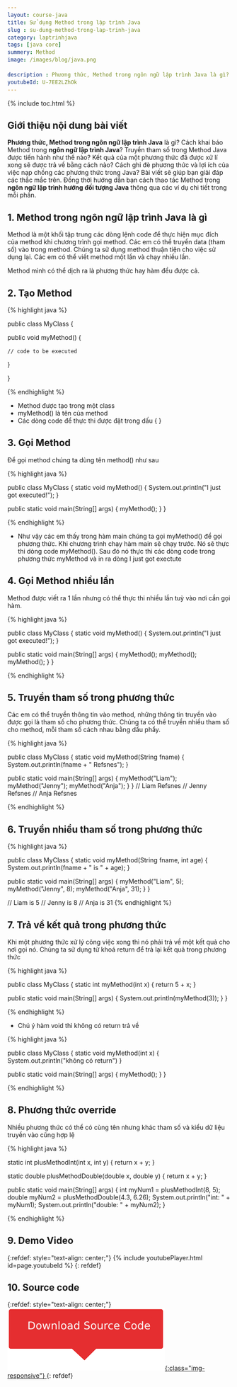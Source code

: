 ```yaml
---
layout: course-java
title: Sử dụng Method trong lập trình Java
slug : su-dung-method-trong-lap-trinh-java
category: laptrinhjava
tags: [java core]
summery: Method  
image: /images/blog/java.png

description : Phương thức, Method trong ngôn ngữ lập trình Java là gì? Cách khai báo Method trong ngôn ngữ lập trình Java? Truyền tham số trong Method Java được tiến hành như thế nào? Kết quả của một phương thức đã được xử lí xong sẽ được trả về bằng cách nào? Cách ghi đè phương thức và lợi ích của việc nạp chồng các phương thức trong Java? Bài viết sẽ giúp bạn giải đáp các thắc mắc trên. Đồng thời hướng dẫn bạn cách thao tác Method trong ngôn ngữ lập trình hướng đối tượng Java thông qua các ví dụ chi tiết trong mỗi phần.
youtubeId: U-7EE2LZhOk
---
```


{% include toc.html %}

## **Giới thiệu nội dung bài viết**

<b>Phương thức, Method trong ngôn ngữ lập trình Java</b> là gì? Cách khai báo Method trong <b>ngôn ngữ lập trình Java</b>? Truyền tham số trong Method Java được tiến hành như thế nào? Kết quả của một phương thức đã được xử lí xong sẽ được trả về bằng cách nào? Cách ghi đè phương thức và lợi ích của việc nạp chồng các phương thức trong Java? Bài viết sẽ giúp bạn giải đáp các thắc mắc trên. Đồng thời hướng dẫn bạn cách thao tác Method trong <b>ngôn ngữ lập trình hướng đối tượng Java</b> thông qua các ví dụ chi tiết trong mỗi phần.


## **1. Method trong ngôn ngữ lập trình Java là gì**

Method là một khối tập trung các dòng lệnh code để thực hiện mục đích của method khi chương trình gọi method. Các em có thể truyền data (tham số) vào trong method. Chúng ta sử dụng method thuận tiện cho việc sử dụng lại. Các em có thể viết method một lần và chạy nhiều lần.

Method mình có thể dịch ra là phương thức hay hàm đều được cả.

## **2. Tạo Method**

{% highlight java  %}

public class MyClass {

  public void myMethod() {

    // code to be executed
  }

}

{% endhighlight %}

- Method  được tạo trong một class
- myMethod() là tên của method
- Các dòng code để thực thi được đặt trong dấu { }

## **3. Gọi Method**

Để gọi method chúng ta dùng tên method() như sau

{% highlight java  %}

public class MyClass {
  static void myMethod() {
    System.out.println("I just got executed!");
  }

  public static void main(String[] args) {
    myMethod();
  }
}

{% endhighlight %}

- Như vậy các em thấy trong hàm main chúng ta gọi myMethod() để gọi phương thức. Khi chương trình chạy hàm main sẽ chạy trước. Nó sẽ thực thi dòng code myMethod(). Sau đó nó thực thi các dòng code trong phương thức myMethod và in ra dòng I just got exectute

## **4. Gọi Method nhiều lần**

Method được viết ra 1 lần nhưng có thể thực thi nhiều lần tuỳ vào nơi cần gọi hàm.

{% highlight java  %}

public class MyClass {
  static void myMethod() {
    System.out.println("I just got executed!");
  }

  public static void main(String[] args) {
    myMethod();
    myMethod();
    myMethod();
  }
}

{% endhighlight %}

## **5. Truyền tham số trong phương thức**

Các em có thể truyền thông tin vào method, những thông tin truyền vào được gọi là tham số cho phương thức. Chúng ta có thể truyền nhiều tham số cho method, mỗi tham số cách nhau bằng dấu phẩy.

{% highlight java  %}

public class MyClass {
  static void myMethod(String fname) {
    System.out.println(fname + " Refsnes");
  }

  public static void main(String[] args) {
    myMethod("Liam");
    myMethod("Jenny");
    myMethod("Anja");
  }
}
// Liam Refsnes
// Jenny Refsnes
// Anja Refsnes

{% endhighlight %}

## **6. Truyền nhiều tham số trong phương thức**

{% highlight java  %}

public class MyClass {
  static void myMethod(String fname, int age) {
    System.out.println(fname + " is " + age);
  }

  public static void main(String[] args) {
    myMethod("Liam", 5);
    myMethod("Jenny", 8);
    myMethod("Anja", 31);
  }
}

// Liam is 5
// Jenny is 8
// Anja is 31
{% endhighlight %}

## **7. Trả về kết quả trong phương thức**

Khi một phương thức xử lý công việc xong thì nó phải trả về một kết quả cho nơi gọi nó. Chúng ta sử dụng từ khoá return để trả lại kết quả trong phương thức

{% highlight java  %}

public class MyClass {
  static int myMethod(int x) {
    return 5 + x;
  }

  public static void main(String[] args) {
    System.out.println(myMethod(3));
  }
}

{% endhighlight %}

- Chú ý hàm void thì không có return trả về 

{% highlight java  %}

public class MyClass {
  static void myMethod(int x) {
      System.out.println("không có return")
  }

  public static void main(String[] args) {
      myMethod();
  }
}

{% endhighlight %}

## **8. Phương thức override**

Nhiều phương thức có thể có cùng tên nhưng khác tham số và kiểu dữ liệu truyền vào cũng hợp lệ


{% highlight java  %}

static int plusMethodInt(int x, int y) {
  return x + y;
}

static double plusMethodDouble(double x, double y) {
  return x + y;
}

public static void main(String[] args) {
  int myNum1 = plusMethodInt(8, 5);
  double myNum2 = plusMethodDouble(4.3, 6.26);
  System.out.println("int: " + myNum1);
  System.out.println("double: " + myNum2);
}

{% endhighlight %}

## **9. Demo Video**

{:refdef: style="text-align: center;"}
{% include youtubePlayer.html id=page.youtubeId %}
{: refdef}

## **10. Source code**

{:refdef: style="text-align: center;"}
<a href="https://github.com/levunguyen/Java-Method" target="_blank"> ![Sourcecode ](/images/icon/githubsource.png){:class="img-responsive"} </a>
{: refdef}
